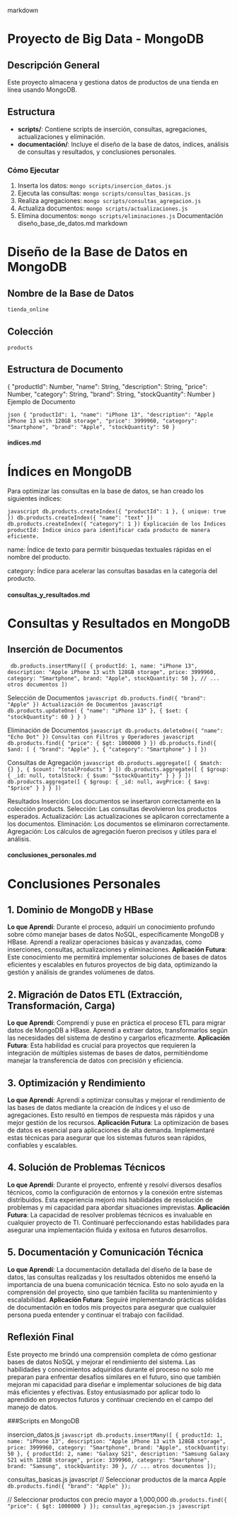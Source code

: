 markdown
# Proyecto de Big Data - MongoDB

## Descripción General
Este proyecto almacena y gestiona datos de productos de una tienda en línea usando MongoDB.

## Estructura
- **scripts/**: Contiene scripts de inserción, consultas, agregaciones, actualizaciones y eliminación.
- **documentación/**: Incluye el diseño de la base de datos, índices, análisis de consultas y resultados, y conclusiones personales.

### Cómo Ejecutar
1. Inserta los datos: `mongo scripts/insercion_datos.js`
2. Ejecuta las consultas: `mongo scripts/consultas_basicas.js`
3. Realiza agregaciones: `mongo scripts/consultas_agregacion.js`
4. Actualiza documentos: `mongo scripts/actualizaciones.js`
5. Elimina documentos: `mongo scripts/eliminaciones.js`
Documentación
diseño_base_de_datos.md
markdown
# Diseño de la Base de Datos en MongoDB

## Nombre de la Base de Datos
`tienda_online`

## Colección
`products`

## Estructura de Documento

{
    "productId": Number,
    "name": String,
    "description": String,
    "price": Number,
    "category": String,
    "brand": String,
    "stockQuantity": Number
}
Ejemplo de Documento

`json
{
    "productId": 1,
    "name": "iPhone 13",
    "description": "Apple iPhone 13 with 128GB storage",
    "price": 3999960,
    "category": "Smartphone",
    "brand": "Apple",
    "stockQuantity": 50
}`

#### indices.md

# Índices en MongoDB

Para optimizar las consultas en la base de datos, se han creado los siguientes índices:

`javascript
db.products.createIndex({ "productId": 1 }, { unique: true })
db.products.createIndex({ "name": "text" })
db.products.createIndex({ "category": 1 })
Explicación de los Índices
productId: Índice único para identificar cada producto de manera eficiente.`

name: Índice de texto para permitir búsquedas textuales rápidas en el nombre del producto.

category: Índice para acelerar las consultas basadas en la categoría del producto.


#### consultas_y_resultados.md

# Consultas y Resultados en MongoDB

## Inserción de Documentos
`
db.products.insertMany([
  { productId: 1, name: "iPhone 13", description: "Apple iPhone 13 with 128GB storage", price: 3999960, category: "Smartphone", brand: "Apple", stockQuantity: 50 },
  // ... otros documentos
])`


Selección de Documentos
`javascript
db.products.find({ "brand": "Apple" })
Actualización de Documentos
javascript
db.products.updateOne(
    { "name": "iPhone 13" },
    { $set: { "stockQuantity": 60 } }
)`

Eliminación de Documentos
`javascript
db.products.deleteOne({ "name": "Echo Dot" })
Consultas con Filtros y Operadores
javascript
db.products.find({ "price": { $gt: 1000000 } })
db.products.find({ $and: [ { "brand": "Apple" }, { "category": "Smartphone" } ] })`

Consultas de Agregación
`javascript
db.products.aggregate([
    { $match: {} },
    { $count: "totalProducts" }
])
db.products.aggregate([
    { $group: { _id: null, totalStock: { $sum: "$stockQuantity" } } }
])
db.products.aggregate([
    { $group: { _id: null, avgPrice: { $avg: "$price" } } }
])`

Resultados
Inserción: Los documentos se insertaron correctamente en la colección products.
Selección: Las consultas devolvieron los productos esperados.
Actualización: Las actualizaciones se aplicaron correctamente a los documentos.
Eliminación: Los documentos se eliminaron correctamente.
Agregación: Los cálculos de agregación fueron precisos y útiles para el análisis.


#### conclusiones_personales.md

# Conclusiones Personales

## 1. Dominio de MongoDB y HBase
**Lo que Aprendí**: Durante el proceso, adquirí un conocimiento profundo sobre cómo manejar bases de datos NoSQL, específicamente MongoDB y HBase. Aprendí a realizar operaciones básicas y avanzadas, como inserciones, consultas, actualizaciones y eliminaciones.
**Aplicación Futura**: Este conocimiento me permitirá implementar soluciones de bases de datos eficientes y escalables en futuros proyectos de big data, optimizando la gestión y análisis de grandes volúmenes de datos.

## 2. Migración de Datos ETL (Extracción, Transformación, Carga)
**Lo que Aprendí**: Comprendí y puse en práctica el proceso ETL para migrar datos de MongoDB a HBase. Aprendí a extraer datos, transformarlos según las necesidades del sistema de destino y cargarlos eficazmente.
**Aplicación Futura**: Esta habilidad es crucial para proyectos que requieren la integración de múltiples sistemas de bases de datos, permitiéndome manejar la transferencia de datos con precisión y eficiencia.

## 3. Optimización y Rendimiento
**Lo que Aprendí**: Aprendí a optimizar consultas y mejorar el rendimiento de las bases de datos mediante la creación de índices y el uso de agregaciones. Esto resultó en tiempos de respuesta más rápidos y una mejor gestión de los recursos.
**Aplicación Futura**: La optimización de bases de datos es esencial para aplicaciones de alta demanda. Implementaré estas técnicas para asegurar que los sistemas futuros sean rápidos, confiables y escalables.

## 4. Solución de Problemas Técnicos
**Lo que Aprendí**: Durante el proyecto, enfrenté y resolví diversos desafíos técnicos, como la configuración de entornos y la conexión entre sistemas distribuidos. Esta experiencia mejoró mis habilidades de resolución de problemas y mi capacidad para abordar situaciones imprevistas.
**Aplicación Futura**: La capacidad de resolver problemas técnicos es invaluable en cualquier proyecto de TI. Continuaré perfeccionando estas habilidades para asegurar una implementación fluida y exitosa en futuros desarrollos.

## 5. Documentación y Comunicación Técnica
**Lo que Aprendí**: La documentación detallada del diseño de la base de datos, las consultas realizadas y los resultados obtenidos me enseñó la importancia de una buena comunicación técnica. Esto no solo ayuda en la comprensión del proyecto, sino que también facilita su mantenimiento y escalabilidad.
**Aplicación Futura**: Seguiré implementando prácticas sólidas de documentación en todos mis proyectos para asegurar que cualquier persona pueda entender y continuar el trabajo con facilidad.

## Reflexión Final
Este proyecto me brindó una comprensión completa de cómo gestionar bases de datos NoSQL y mejorar el rendimiento del sistema. Las habilidades y conocimientos adquiridos durante el proceso no solo me preparan para enfrentar desafíos similares en el futuro, sino que también mejoran mi capacidad para diseñar e implementar soluciones de big data más eficientes y efectivas. Estoy entusiasmado por aplicar todo lo aprendido en proyectos futuros y continuar creciendo en el campo del manejo de datos.


###Scripts en MongoDB

insercion_datos.js
`javascript
db.products.insertMany([
  { productId: 1, name: "iPhone 13", description: "Apple iPhone 13 with 128GB storage", price: 3999960, category: "Smartphone", brand: "Apple", stockQuantity: 50 },
  { productId: 2, name: "Galaxy S21", description: "Samsung Galaxy S21 with 128GB storage", price: 3399960, category: "Smartphone", brand: "Samsung", stockQuantity: 30 },
  // ... otros documentos
]);`

consultas_basicas.js
javascript
// Seleccionar productos de la marca Apple
`
db.products.find({ "brand": "Apple" });`

// Seleccionar productos con precio mayor a 1,000,000
`db.products.find({ "price": { $gt: 1000000 } });
consultas_agregacion.js
javascript`
